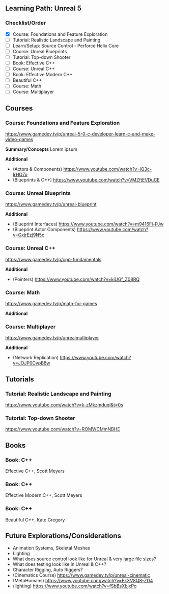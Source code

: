## Learning Path: Unreal 5

### Checklist/Order
- [x] Course: Foundations and Feature Exploration
- [ ] Tutorial: Realistic Landscape and Painting
- [ ] Learn/Setup: Source Control - Perforce Helix Core
- [ ] Course: Unreal Blueprints
- [ ] Tutorial: Top-down Shooter
- [ ] Book: Effective C++
- [ ] Course: Unreal C++
- [ ] Book: Effective Modern C++
- [ ] Beautiful C++
- [ ] Course: Math
- [ ] Course: Multiplayer

## Courses

### Course: Foundations and Feature Exploration
https://www.gamedev.tv/p/unreal-5-0-c-developer-learn-c-and-make-video-games

**Summary/Concepts**
Lorem ipsum

**Additional**
- (Actors & Components) https://www.youtube.com/watch?v=iQ3c-lrHO7o
- (Blueprints & C++) https://www.youtube.com/watch?v=VMZftEVDuCE

### Course: Unreal Blueprints
https://www.gamedev.tv/p/unreal-blueprint

**Additional**
- (Blueprint Interfaces) https://www.youtube.com/watch?v=m9416Fi-PJw
- (Blueprint Actor Components) https://www.youtube.com/watch?v=GxjrEzj9N5c

### Course: Unreal C++
https://www.gamedev.tv/p/cpp-fundamentals

**Additional**
- (Pointers) https://www.youtube.com/watch?v=kiUGf_Z08RQ

### Course: Math
https://www.gamedev.tv/p/math-for-games

**Additional**

### Course: Multiplayer
https://www.gamedev.tv/p/unrealmultiplayer

**Additional**

- (Network Replication) https://www.youtube.com/watch?v=JOJP0CvpB8w

## Tutorials

### Tutorial: Realistic Landscape and Painting
https://www.youtube.com/watch?v=k-zMkzmduqI&t=0s

### Tutorial: Top-down Shooter
https://www.youtube.com/watch?v=ROMWCMmNBHE

## Books

### Book: C++
Effective C++, Scott Meyers

### Book: C++
Effective Modern C++, Scott Meyers

### Book: C++
Beautiful C++, Kate Gregory

## Future Explorations/Considerations

- Animation Systems, Skeletal Meshes
- Lighting
- What does source control look like for Unreal & very large file sizes?
- What does testing look like in Unreal & C++?
- Character Rigging, Auto Riggers?
- (Cinematics Course) https://www.gamedev.tv/p/unreal-cinematic
- (MetaHumans) https://www.youtube.com/watch?v=EkXV8Q8-ZD4
- (lighting) https://www.youtube.com/watch?v=fSbBsXbjxPo

